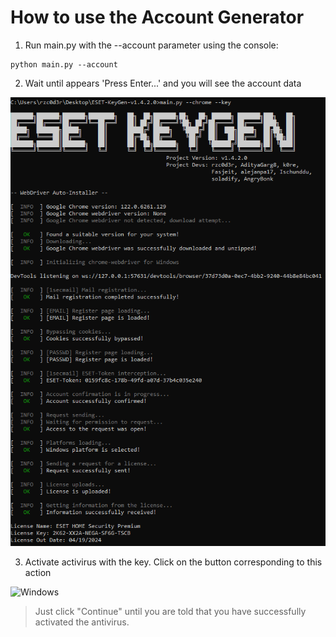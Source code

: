 # How to use the Account Generator

1. Run main.py with the --account parameter using the console:
```
python main.py --account
```

2. Wait until appears 'Press Enter...' and you will see the account data

![Windows](https://github.com/rzc0d3r/ESET-KeyGen/blob/main/img/key_run_win.png)

3. Activate activirus with the key. Click on the button corresponding to this action

![Windows](https://github.com/rzc0d3r/ESET-KeyGen/blob/main/img/activation_with_key.png)

> Just click "Continue" until you are told that you have successfully activated the antivirus.
